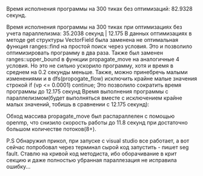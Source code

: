 Время исполнения программы на 300 тиках без оптимизаций:
82.9328 секунд.




Время исполнения программы на 300 тиках при оптимизациях без учета параллелизма:
35.2038 секунд | 12.175
В данных оптимизациях в методе get структуры VectorField была заменена не оптимальная функция ranges::find на простой поиск через условия. Это и позволило оптимизировать программу в два раза.
Также был заменен ranges::upper_bound в функции propagate_move на аналогичные 4 условия. Но это не сильно ускорило программу, хотя и время в среднем на 0.2 секунды меньше.
Также, можно принебречь малыми изменениями и в dfs(propogate_flow) исключить крайне малые значения строкой if (vp <= 0.0001) continue; Это позволило сократить время программы до 12.175 секунд
Время выполнения программы с параллелизмом(будет выполняться вместе с исключением крайне малых значений, тобишь в сравнении с 12.175 секунд):




Обход массива propagate_move был распараллелен с помощью openmp, что снизило скорость работы до 11.8 секунд при достаточно большом количестве потоков(8+).





P.S Обнаружил прикол, при запуске с visual studio все работает, а вот сейчас попробовал через терминал сырой код запустить - пишет seg fault. Ставлю на кривой код методиста, ибо оборачивание в крит секцию и даже полностью убранная параллезация не исправила ошибку...

